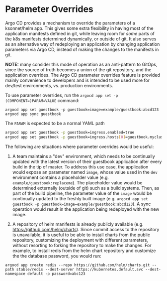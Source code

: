 # Parameter Overrides

Argo CD provides a mechanism to override the parameters of a ksonnet/helm app. This gives some extra
flexibility in having most of the application manifests defined in git, while leaving room for
*some* parts of the k8s manifests determined dynamically, or outside of git. It also serves as an
alternative way of redeploying an application by changing application parameters via Argo CD, instead
of making the changes to the manifests in git.

**NOTE:** many consider this mode of operation as an anti-pattern to GitOps, since the source of
truth becomes a union of the git repository, and the application overrides. The Argo CD parameter
overrides feature is provided mainly convenience to developers and is intended to be used more for
dev/test environments, vs. production environments.

To use parameter overrides, run the `argocd app set -p (COMPONENT=)PARAM=VALUE` command:
```
argocd app set guestbook -p guestbook=image=example/guestbook:abcd123
argocd app sync guestbook
```

The `PARAM` is expected to be a normal YAML path

```bash
argocd app set guestbook -p guestbook=ingress.enabled=true
argocd app set guestbook -p guestbook=ingress.hosts[0]=guestbook.myclusterurl
```

The following are situations where parameter overrides would be useful:

1. A team maintains a "dev" environment, which needs to be continually updated with the latest
version of their guestbook application after every build in the tip of master. To address this use
case, the application would expose an parameter named `image`, whose value used in the `dev`
environment contains a placeholder value (e.g. `example/guestbook:replaceme`). The placeholder value
would be determined externally (outside of git) such as a build systems. Then, as part of the build
pipeline, the parameter value of the `image` would be continually updated to the freshly built image
(e.g. `argocd app set guestbook -p guestbook=image=example/guestbook:abcd123`). A sync operation
would result in the application being redeployed with the new image.

2. A repository of helm manifests is already publicly available (e.g. https://github.com/helm/charts).
Since commit access to the repository is unavailable, it is useful to be able to install charts from
the public repository, customizing the deployment with different parameters, without resorting to
forking the repository to make the changes. For example, to install redis from the helm chart
repository and customize the the database password, you would run:

```
argocd app create redis --repo https://github.com/helm/charts.git --path stable/redis --dest-server https://kubernetes.default.svc --dest-namespace default -p password=abc123
```
